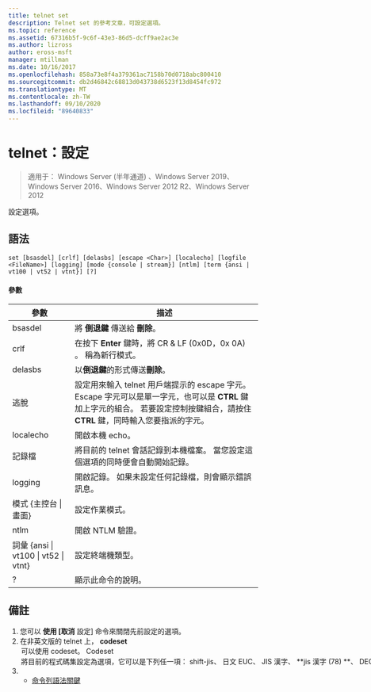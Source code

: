 ```yaml
---
title: telnet set
description: Telnet set 的參考文章，可設定選項。
ms.topic: reference
ms.assetid: 67316b5f-9c6f-43e3-86d5-dcff9ae2ac3e
ms.author: lizross
author: eross-msft
manager: mtillman
ms.date: 10/16/2017
ms.openlocfilehash: 858a73e8f4a379361ac7158b70d0718abc800410
ms.sourcegitcommit: db2d46842c68813d043738d6523f13d8454fc972
ms.translationtype: MT
ms.contentlocale: zh-TW
ms.lasthandoff: 09/10/2020
ms.locfileid: "89640833"
---
```

# <a name="telnet-set"></a>telnet：設定

> 適用于： Windows Server (半年通道) 、Windows Server 2019、Windows Server 2016、Windows Server 2012 R2、Windows Server 2012

設定選項。

## <a name="syntax"></a>語法
```
set [bsasdel] [crlf] [delasbs] [escape <Char>] [localecho] [logfile <FileName>] [logging] [mode {console | stream}] [ntlm] [term {ansi | vt100 | vt52 | vtnt}] [?]
```
#### <a name="parameters"></a>參數

|                    參數                     |                                                                                                                                              描述                                                                                                                                              |
|--------------------------------------------------|-------------------------------------------------------------------------------------------------------------------------------------------------------------------------------------------------------------------------------------------------------------------------------------------------------|
|                     bsasdel                      |                                                                                                                                 將 **倒退鍵** 傳送給 **刪除**。                                                                                                                                  |
|                       crlf                       |                                                                                                        在按下 **Enter** 鍵時，將 CR & LF (0x0D，0x 0A) 。 稱為新行模式。                                                                                                        |
|                     delasbs                      |                                                                                                                                 以**倒退鍵**的形式傳送**刪除**。                                                                                                                                  |
|                逃脫 <Character>                | 設定用來輸入 telnet 用戶端提示的 escape 字元。 Escape 字元可以是單一字元，也可以是 **CTRL** 鍵加上字元的組合。 若要設定控制按鍵組合，請按住 **CTRL** 鍵，同時輸入您要指派的字元。 |
|                    localecho                     |                                                                                                                                         開啟本機 echo。                                                                                                                                          |
|                記錄檔 <FileName>                |                                                                                               將目前的 telnet 會話記錄到本機檔案。 當您設定這個選項的同時便會自動開始記錄。                                                                                               |
|                     logging                      |                                                                                                                  開啟記錄。 如果未設定任何記錄檔，則會顯示錯誤訊息。                                                                                                                   |
|           模式 {主控台 &#124; 畫面}           |                                                                                                                                       設定作業模式。                                                                                                                                        |
|                       ntlm                       |                                                                                                                                     開啟 NTLM 驗證。                                                                                                                                     |
| 詞彙 {ansi &#124; vt100 &#124; vt52 &#124; vtnt} |                                                                                                                                        設定終端機類型。                                                                                                                                        |
|                        ?                         |                                                                                                                                    顯示此命令的說明。                                                                                                                                    |

## <a name="remarks"></a>備註
1. 您可以 **使用 [取消** 設定] 命令來關閉先前設定的選項。
2. 在非英文版的 telnet 上， **codeset** <option> 可以使用 codeset。 **Codeset** <option> 將目前的程式碼集設定為選項，它可以是下列任一項： **shift-jis**、 **日文 EUC**、 **JIS 漢字**、 **jis 漢字 (78) **、 **DEC**漢字、NEC 漢字、 **NEC**漢字。 您應該在遠端電腦上設定相同的程式碼。
   ## <a name="examples"></a>範例
   設定記錄檔並開始記錄到本機檔案 tnlog.txt
   ```
   set logfile tnlog.txt
   ```
   ## <a name="additional-references"></a>其他參考資料
3. - [命令列語法關鍵](command-line-syntax-key.md)
